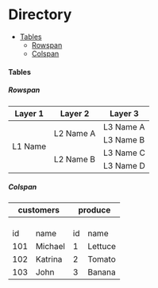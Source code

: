 # Directory
- [Tables](#Tables)
	- [Rowspan](#Rowspan)
	- [Colspan](#Colspan)

#### Tables
##### Rowspan
<table>
    <thead>
        <tr>
            <th>Layer 1</th>
            <th>Layer 2</th>
            <th>Layer 3</th>
        </tr>
    </thead>
    <tbody>
        <tr>
            <td rowspan=4>L1 Name</td>
            <td rowspan=2>L2 Name A</td>
            <td>L3 Name A</td>
        </tr>
        <tr>
            <td>L3 Name B</td>
        </tr>
        <tr>
            <td rowspan=2>L2 Name B</td>
            <td>L3 Name C</td>
        </tr>
        <tr>
            <td>L3 Name D</td>
        </tr>
    </tbody>
</table>

##### Colspan
<table>
	<thead>
		<tr>
			<th colspan=2><b>customers</b></th>
			<th colspan=2><b>produce</b></th>
		</tr>
	</thead>
	<tbody>
		<tr>
			<td><br>id</br></td>
			<td><br>name</br></td>
			<td><br>id</br></td>
			<td><br>name</br></td>
		</tr>
		<tr>
			<td>101</td>
			<td>Michael</td>
			<td>1</td>
			<td>Lettuce</td>
		</tr>
		<tr>
			<td>102</td>
			<td>Katrina</td>
			<td>2</td>
			<td>Tomato</td>
		</tr>
		<tr>
			<td>103</td>
			<td>John</td>
			<td>3</td>
			<td>Banana</td>
		</tr>
	</tbody>
<table>